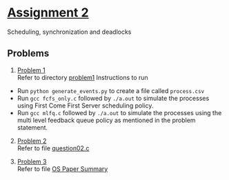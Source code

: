 # [Assignment 2](/src/assignment2/)
Scheduling, synchronization and deadlocks

## Problems

1. [Problem 1](/src/assignment1/problem1)<br/>
Refer to directory [problem1](src/assignment2/problem1)
Instructions to run
 - Run ``` python generate_events.py ``` to create a file called `process.csv`
 - Run ``` gcc fcfs_only.c ``` followed by ``` ./a.out ``` to simulate the processes using First Come First Server scheduling policy.
 - Run ``` gcc mlfq.c ``` followed by ``` ./a.out ``` to simulate the processes using the multi level feedback queue policy as mentioned in the problem statement.

2. [Problem 2](/src/assignment1/question02.c)<br/>
Refer to file [question02.c](src/assignment2/question02.c)

3. [Problem 3](/src/assignment1/OS_Paper_Summary)<br/>
Refer to file [OS Paper Summary](src/assignment2/OS_Paper_Summary)
